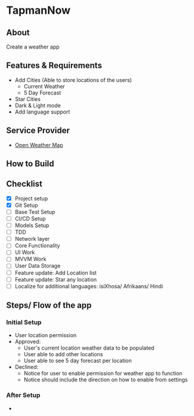 # TapmanNow

## About

Create a weather app 

## Features & Requirements 
- Add Cities (Able to store locations of the users)
    - Current Weather
    - 5 Day Forecast 
- Star Cities
- Dark & Light mode 
- Add language support

## Service Provider
- [Open Weather Map](https://openweathermap.org)

## How to Build

## Checklist
- [x] Project setup
- [x] Git Setup
- [ ] Base Test Setup
- [ ] CI/CD Setup
- [ ] Models Setup
- [ ] TDD
- [ ] Network layer
- [ ] Core Functionality 
- [ ] UI Work
- [ ] MVVM Work
- [ ] User Data Storage
- [ ] Feature update: Add Location list
- [ ] Feature update: Star any location
- [ ] Localize for additional languages: isiXhosa/ Afrikaans/ Hindi 

## Steps/ Flow of the app

### Initial Setup
- User location permission
- Approved:
    - User's current location weather data to be populated
    - User able to add other locations 
    - User able to see 5 day forecast per location
- Declined:
    - Notice for user to enable permission for weather app to function
    - Notice should include the direction on how to enable from settings

### After Setup
- 
